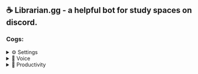 ## ☕ Librarian.gg - a helpful bot for study spaces on discord.
### Cogs:
<details>
  <summary>⚙️ Settings</summary>
  
  `setcolor <color>`
  Changes the bot embed colour.

</details>

<details>
  <summary>🎤 Voice</summary>
  
  `jtc`  
  Sets the join to create channel.

</details>

<details>
  <summary>🧠 Productivity</summary>
  
  `goals`  
  Lists a user's goals.

  `add_goal <str>`  
  Adds a goal to user goals.

</details>
